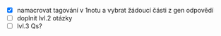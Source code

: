 - [x] namacrovat tagování v 1notu a vybrat žádoucí části z gen odpovědí
- [ ] doplnit lvl.2 otázky
- [ ] lvl.3 Qs?